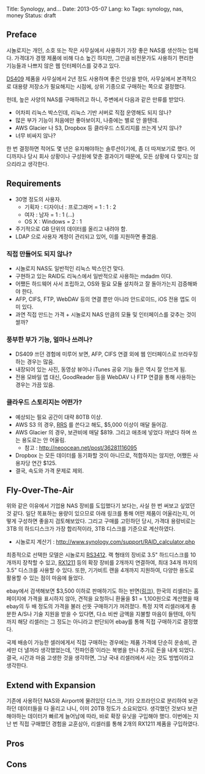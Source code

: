 Title: Synology, and...
Date: 2013-05-07
Lang: ko
Tags: synology, nas, money
Status: draft

Preface
-------

시놀로지는 개인, 소호 또는 작은 사무실에서 사용하기 가장 좋은 NAS를 생산하는 업체다.
가격대가 경쟁 제품에 비해 다소 높긴 하지만,
그만큼 비전문가도 사용하기 편리한 기능들과 나쁘지 않은 웹 인터페이스를 갖추고 있다.

[DS409](http://TODO) 제품을 사무실에서 2년 정도 사용하며 좋은 인상을 받아,
사무실에서 본격적으로 대용량 저장소가 필요해지는 시점에, 상위 기종으로 구매하는 쪽으로 결정했다.

헌데, 높은 사양의 NAS를 구매하려고 하니, 주변에서 다음과 같은 만류를 받았다.

 - 어차피 리눅스 박스인데, 리눅스 기반 서버로 직접 운영해도 되지 않나?
 - 많은 부가 기능이 처음에만 좋아보이지, 나중에는 별로 안 쓸텐데.
 - AWS Glacier 나 S3, Dropbox 등 클라우드 스토리지를 쓰는게 낫지 않나?
 - 너무 비싸지 않나?

한 번 결정하면 적어도 몇 년은 유지해야하는 솔루션이기에, 좀 더 따져보기로 했다.
어디까지나 당시 회사 상황이나 구성원에 맞춘 결과이기 때문에, 모든 상황에 다 맞지는 않으리라고 생각한다.


Requirements
------------

 - 30명 정도의 사용자.
     - 기획자 : 디자이너 : 프로그래머 = 1 : 1 : 2
     - 여자 : 남자 = 1 : 1 (...)
     - OS X : Windows = 2 : 1
 - 주기적으로 GB 단위의 데이터를 올리고 내려야 함.
 - LDAP 으로 사용자 계정이 관리되고 있어, 이를 지원하면 좋겠음.

### 직접 만들어도 되지 않나?

 - 시놀로지 NAS도 일반적인 리눅스 박스인건 맞다.
 - 구현하고 있는 RAID도 리눅스에서 일반적으로 사용하는 mdadm 이다.
 - 어쨌든 하드웨어 사서 조립하고, OS와 필요 모듈 설치하고 잘 돌아가는지 검증해봐야 한다.
 - AFP, CIFS, FTP, WebDAV 등의 연결 뿐만 아니라 안드로이드, iOS 전용 앱도 이미 있다.
 - 과연 직접 만드는 가격 + 시놀로지 NAS 만큼의 모듈 및 인터페이스를 갖추는 것이 쌀까? 


### 풍부한 부가 기능, 얼마나 쓰려나?

 - DS409 쓰던 경험에 미루어 보면, AFP, CIFS 연결 외에 웹 인터페이스로 브라우징 하는 경우는 많음.
 - 내장되어 있는 사진, 동영상 뷰어나 iTunes 공유 기능 들은 역시 잘 안쓰게 됨.
 - 전용 모바일 앱 대신, GoodReader 등을 WebDAV 나 FTP 연결을 통해 사용하는 경우는 가끔 있음.


### 클라우드 스토리지는 어떤가?

 - 예상되는 필요 공간이 대략 80TB 이상.
 - AWS S3 의 경우, [RRS](http:/TODO) 를 쓴다고 해도, $5,000 이상이 매달 들어감.
 - AWS Glacier 의 경우, 보관비에 매달 $819. 그리고 애초에 넣었다 꺼냈다 하며 쓰는 용도로는 안 어울림.
     - 참고 : <http://neoocean.net/post/36281116095>
 - Dropbox 는 모든 데이터를 동기화할 것이 아니므로, 적합하지는 않지만, 어쨌든 사용자당 연간 $125.
 - 결국, 속도와 가격 문제로 제외.


Fly-Over-The-Air
----------------

위와 같은 이유에서 기업용 NAS 장비를 도입했다기 보다는, 사실 한 번 써보고 싶었던 것 같다.
일단 목표하는 용량이 있으므로 아래 링크를 통해 어떤 제품이 어울리는지, 어떻게 구성하면 좋을지 검토해보았다.
그리고 구매를 고민하던 당시, 가격대 용량비로는 3TB 의 하드디스크가 가장 합리적이라, 3TB 디스크를 기준으로 계산하였다.

 - 시놀로지 계산기 : <http://www.synology.com/support/RAID_calculator.php>

최종적으로 선택한 모델은 시놀로지 [RS3412](http://www.synology.com/products/product.php?product_name=RS3412xs).
랙 형태의 장비로 3.5" 하드디스크를 10개까지 장착할 수 있고, [RX1211](http://www.synology.com/products/product.php?product_name=RX1211) 등의 확장 장비를 2개까지 연결하여, 최대 34개 까지의 3.5" 디스크를 사용할 수 있다.
또한, 기가비트 랜을 4개까지 지원하여, 다양한 용도로 활용할 수 있는 점이 마음에 들었다.

ebay에서 검색해보면 $3,500 이하로 판매하기도 하는 반면([링크](http://www.ebay.ca/sch/i.html?_from=R40&_sacat=0&_nkw=rs3412&LH_PrefLoc=2)),
한국의 리셀러는 홈페이지에 가격을 표시하지 않아, 견적을 요청하니 환율을 $1 = 1,100원으로 계산했을 때 ebay의 두 배 정도의 가격을 불러 선뜻 구매하기가 꺼려졌다.
특정 지역 리셀러에게 충분한 A/S나 기술 지원을 받을 수 있다면, 다소 비싼 금액을 지불할 마음이 들텐데,
아직까지 해당 리셀러는 그 정도는 아니라고 판단되어 ebay를 통해 직접 구매하기로 결정했다.

국제 배송이 가능한 셀러에게서 직접 구매하는 경우에는 제품 가격에 단순히 운송비, 관세만 더 낼꺼라 생각했었는데, '전파인증'이라는 복병을 만나 추가로 돈을 내게 되었다.
결국, 시간과 마음 고생한 것을 생각하면, 그냥 국내 리셀러에서 사는 것도 방법이라고 생각한다.


Extend with Expansion
---------------------

기존에 사용하던 NAS와 Airport에 물려있던 디스크, 기타 오프라인으로 분리하여 보관하던 데이터들을 다 올리고 나니, 이미 20TB 정도가 소요되었다.
생각했던 것보다 보관해야하는 데이터가 빠르게 늘어남에 따라, 바로 확장 유닛을 구입해야 했다. 이번에는 지난 번 직접 구매했던 경험을 교훈삼아,
리셀러를 통해 2개의 RX1211 제품을 구입하였다. 


Pros
----

Cons
----


